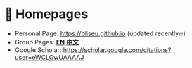 # 📎 Homepages
- Personal Page: https://bliseu.github.io (updated recently🔥)
- Group Pages: [**EN**](https://blinux.notion.site/en)  [**中文**](https://blinux.notion.site/zh)
- Google Scholar: https://scholar.google.com/citations?user=eWCLGwUAAAAJ
